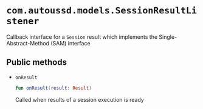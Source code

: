 # `com.autoussd.models.SessionResultListener`

Callback interface for a `Session` result which implements the Single-Abstract-Method (SAM) interface



## Public methods

- `onResult`

  ```kotlin
  fun onResult(result: Result)
  ```

  Called when results of a session execution is ready

